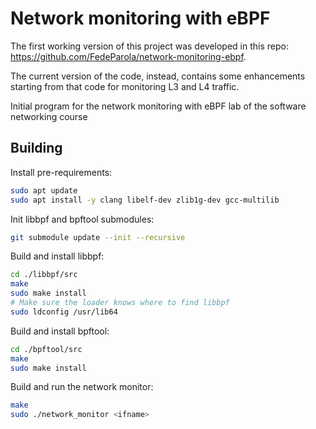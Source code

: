 # Network monitoring with eBPF

The first working version of this project was developed in this repo: https://github.com/FedeParola/network-monitoring-ebpf.

The current version of the code, instead, contains some enhancements starting from that code for monitoring L3 and L4 traffic.

Initial program for the network monitoring with eBPF lab of the software networking course

## Building

Install pre-requirements:
```sh
sudo apt update
sudo apt install -y clang libelf-dev zlib1g-dev gcc-multilib
```

Init libbpf and bpftool submodules:
```sh
git submodule update --init --recursive
```

Build and install libbpf:
```sh
cd ./libbpf/src
make
sudo make install
# Make sure the loader knows where to find libbpf
sudo ldconfig /usr/lib64
```

Build and install bpftool:
```sh
cd ./bpftool/src
make
sudo make install
```

Build and run the network monitor:
```sh
make
sudo ./network_monitor <ifname>
```
